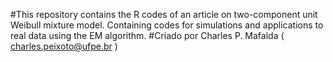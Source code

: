 #This repository contains the R codes of an article on two-component unit Weibull mixture model. Containing codes for simulations and applications to real data using the EM algorithm.
#Criado por Charles P. Mafalda ( charles.peixoto@ufpe.br )
